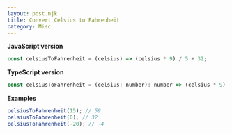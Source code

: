 ```yaml
---
layout: post.njk
title: Convert Celsius to Fahrenheit
category: Misc
---
```


**JavaScript version**

```js
const celsiusToFahrenheit = (celsius) => (celsius * 9) / 5 + 32;
```

**TypeScript version**

```js
const celsiusToFahrenheit = (celsius: number): number => (celsius * 9) / 5 + 32;
```

**Examples**

```js
celsiusToFahrenheit(15); // 59
celsiusToFahrenheit(0); // 32
celsiusToFahrenheit(-20); // -4
```
